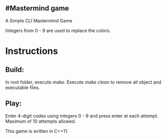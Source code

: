 #Mastermind game
----------------
A Simple CLI Mastermind Game

Integers from 0 - 9 are used to replace the colors.

Instructions
============

Build:
-----
In root folder, execute *make*.
Execute *make clean* to remove all object and executable files.

Play:
----
Enter 4-digit codes using integers 0 - 9 and press enter at each attempt.
Maximum of 10 attempts allowed.

This game is written in C++11.
